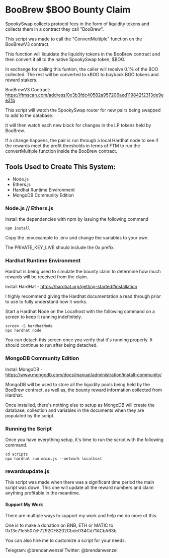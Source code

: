 # BooBrew $BOO Bounty Claim

SpookySwap collects protocol fees in the form of liquidity tokens and collects them in a contract they call "BooBrew".

This script was made to call the "ConvertMultiple" function on the BooBrewV3 contract. 

This function will liquidate the liquidity tokens in the BooBrew contract and then convert it all to the native SpookySwap token, $BOO.

In exchange for calling this funtion, the caller will receive 0.1% of the BOO collected. The rest will be converted to xBOO to buyback BOO tokens and reward stakers.

BooBrewV3 Contract: https://ftmscan.com/address/0x3b3fdc40582a957206aed119842f2313de9ee21b

This script will watch the SpookySwap router for new pairs being swapped to add to the database.

It will then watch each new block for changes in the LP tokens held by BooBrew.

If a change happens, the pair is run through a local Hardhat node to see if the rewards meet the profit thresholds in terms of FTM to run the convertMultiple function inside the BooBrew contract.

## Tools Used to Create This System:
- Node.js
- Ethers.js
- Hardhat Runtime Environment
- MongoDB Community Edition

### Node.js // Ethers.js

Install the dependencies with npm by issuing the following command

```shell
npm install
```

Copy the .env.example to .env and change the variables to your own.

The PRIVATE_KEY_LIVE should include the 0x prefix.

### Hardhat Runtime Environment

Hardhat is being used to simulate the bounty claim to determine how much rewards will be received from the claim.

Install HardHat - https://hardhat.org/getting-started#installation

I highly recommend giving the Hardhat documentation a read through prior to use to fully understand how it works.

Start a Hardhat Node on the Localhost with the following command on a screen to keep it running indefinitely.

```shell
screen -S hardhatNode
npx hardhat node
```

You can detach this screen once you verify that it's running properly. It should continue to run after being detached.

### MongoDB Community Edition

Install MongoDB - https://www.mongodb.com/docs/manual/administration/install-community/

MongoDB will be used to store all the liquidity pools being held by the BooBrew contract, as well as, the bounty reward information collected from Hardhat.

Once installed, there's nothing else to setup as MongoDB will create the database, collection and variables in the documents when they are populated by the script.

### Running the Script

Once you have everything setup, it's time to run the script with the following command.

```shell
cd scripts
npx hardhat run main.js --network localhost
```

### rewardsupdate.js

This script was made when there was a significant time period the main script was down. This one will update all the reward numbers and claim anything profitable in the meantime.

#### Support My Work

There are multiple ways to support my work and help me do more of this.

One is to make a donation on BNB, ETH or MATIC to 0x13e71e5507cF7292CF8202Cbde034Cd71ACbA63b

You can also hire me to customize a script for your needs. 

Telegram: @brendanwenzel
Twitter: @brendanwenzel
